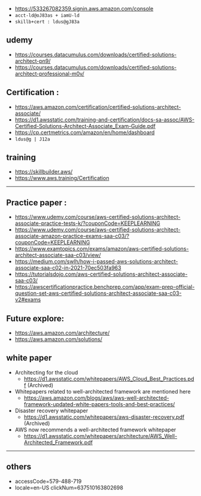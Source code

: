 - https://533267082359.signin.aws.amazon.com/console  
- `acct-ld@oJ83as + iamU-ld`
- `skillb+cert : ldus@gJ83a`

## udemy
- https://courses.datacumulus.com/downloads/certified-solutions-architect-pn9/
- https://courses.datacumulus.com/downloads/certified-solutions-architect-professional-m0v/

## Certification :
- https://aws.amazon.com/certification/certified-solutions-architect-associate/
- https://d1.awsstatic.com/training-and-certification/docs-sa-assoc/AWS-Certified-Solutions-Architect-Associate_Exam-Guide.pdf
- https://cp.certmetrics.com/amazon/en/home/dashboard
- `ldus@g | J12a`

## training
- https://skillbuilder.aws/
- https://www.aws.training/Certification

---
## Practice paper :
- https://www.udemy.com/course/aws-certified-solutions-architect-associate-practice-tests-k/?couponCode=KEEPLEARNING
- https://www.udemy.com/course/aws-certified-solutions-architect-associate-amazon-practice-exams-saa-c03/?couponCode=KEEPLEARNING
- https://www.examtopics.com/exams/amazon/aws-certified-solutions-architect-associate-saa-c03/view/
- https://medium.com/swlh/how-i-passed-aws-solutions-architect-associate-saa-c02-in-2021-70ec503fa963
- https://tutorialsdojo.com/aws-certified-solutions-architect-associate-saa-c03/
- https://awscertificationpractice.benchprep.com/app/exam-prep-official-question-set-aws-certified-solutions-architect-associate-saa-c03-v2#exams

## Future explore:
- https://aws.amazon.com/architecture/
- https://aws.amazon.com/solutions/


## white paper
- Architecting for the cloud
  - https://d1.awsstatic.com/whitepapers/AWS_Cloud_Best_Practices.pdf (Archived)
- Whitepapers related to well-architected framework are mentioned here 
   - https://aws.amazon.com/blogs/aws/aws-well-architected-framework-updated-white-papers-tools-and-best-practices/
- Disaster recovery whitepaper
  - https://d1.awsstatic.com/whitepapers/aws-disaster-recovery.pdf (Archived)
- AWS now recommends a well-architected framework whitepaper
  - https://d1.awsstatic.com/whitepapers/architecture/AWS_Well-Architected_Framework.pdf
---

## others
- accessCode=579-488-719
- locale=en-US clickNum=637510163802698
